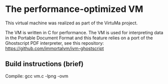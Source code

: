 # The performance-optimized VM

This virtual machine was realized as part of the VirtuMa project.

The VM is written in C for performance.  The VM is used for interpreting
data in the Portable Document Format and this feature relies on a port
of the Ghostscript PDF interpreter, see this repository:
https://github.com/immortalvm/ivm-ghostscript


## Build instructions (brief)

Compile:
    gcc vm.c -lpng -ovm
